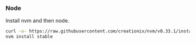 ### Node
Install nvm and then node.

```bash
curl -o- https://raw.githubusercontent.com/creationix/nvm/v0.33.1/install.sh | bash
nvm install stable
```
